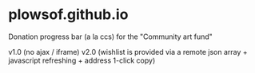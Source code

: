 # plowsof.github.io

Donation progress bar (a la ccs) for the "Community art fund"

v1.0 (no ajax / iframe) 
v2.0 (wishlist is provided via a remote json array + javascript refreshing + address 1-click copy)
